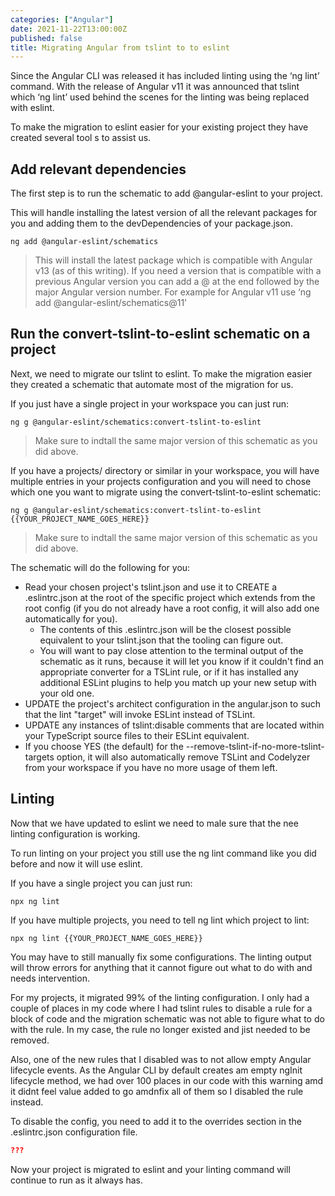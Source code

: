 ```yaml
---
categories: ["Angular"]
date: 2021-11-22T13:00:00Z
published: false
title: Migrating Angular from tslint to to eslint
---
```

Since the Angular CLI was released it has included linting using the ‘ng lint’ command.  With the release of Angular v11 it was announced that tslint which ‘ng lint’ used behind the scenes for the linting was being replaced with eslint. 

To make the migration to eslint easier for your existing project they have created several tool s to assist us.

<!--more-->

## Add relevant dependencies

The first step is to run the schematic to add @angular-eslint to your project.  

This will handle installing the latest version of all the relevant packages for you and adding them to the devDependencies of your package.json.

```shell
ng add @angular-eslint/schematics
```

> This will install the latest package which is compatible with Angular v13 (as of this writing).  If you need a version that is compatible with a previous Angular version you can add a @ at the end followed by the major Angular version number.  For example for Angular v11 use ‘ng add @angular-eslint/schematics@11’ 

## Run the convert-tslint-to-eslint schematic on a project

Next, we need to migrate our tslint to eslint.  To make the migration easier they created a schematic that automate most of the migration for us.

If you just have a single project in your workspace you can just run:

```shell
ng g @angular-eslint/schematics:convert-tslint-to-eslint
```

> Make sure to indtall the same major version of this schematic as you did above.

If you have a projects/ directory or similar in your workspace, you will have multiple entries in your projects configuration and you will need to chose which one you want to migrate using the convert-tslint-to-eslint schematic:

```shell
ng g @angular-eslint/schematics:convert-tslint-to-eslint {{YOUR_PROJECT_NAME_GOES_HERE}}
```

> Make sure to indtall the same major version of this schematic as you did above.

The schematic will do the following for you:

* Read your chosen project's tslint.json and use it to CREATE a .eslintrc.json at the root of the specific project which extends from the root config (if you do not already have a root config, it will also add one automatically for you).
  * The contents of this .eslintrc.json will be the closest possible equivalent to your tslint.json that the tooling can figure out.
  * You will want to pay close attention to the terminal output of the schematic as it runs, because it will let you know if it couldn't find an appropriate converter for a TSLint rule, or if it has installed any additional ESLint plugins to help you match up your new setup with your old one.
* UPDATE the project's architect configuration in the angular.json to such that the lint "target" will invoke ESLint instead of TSLint.
* UPDATE any instances of tslint:disable comments that are located within your TypeScript source files to their ESLint equivalent.
* If you choose YES (the default) for the --remove-tslint-if-no-more-tslint-targets option, it will also automatically remove TSLint and Codelyzer from your workspace if you have no more usage of them left.

## Linting

Now that we have updated to eslint we need to male sure that the nee linting configuration is working.

To run linting on your project you still use the ng lint command like you did before and now it will use eslint.

If you have a single project you can just run:

```shell
npx ng lint
```

If you have multiple projects, you need to tell ng lint which project to lint:

```shell
npx ng lint {{YOUR_PROJECT_NAME_GOES_HERE}}
```

You may have to still manually fix some configurations.  The linting output will throw errors for anything that it cannot figure out what to do with and needs intervention.

For my projects, it migrated 99% of the linting configuration.  I only had a couple of places in my code where I had tslint rules to disable a rule for a block of code and the migration schematic was not able to figure what to do with the rule.  In my case, the rule no longer existed and jist needed to be removed.

Also,  one of the new rules that I disabled was to not allow empty Angular lifecycle events.  As the Angular CLI by default creates am empty ngInit lifecycle method, we had over 100 places in our code with this warning amd it didnt feel value added to go amdnfix all of them so I disabled the rule instead.

To disable the config, you need to add it to the overrides section in the .eslintrc.json configuration file.

```json
???
```

Now your project is migrated to eslint and your linting command will continue to run as it always has.